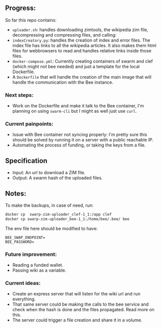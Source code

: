 ## Progress:

So far this repo contains:

- `uploader.sh`: handles downloading zimtools, the wikipedia zim file, decompressing and compressing files, and calling:
- `indexCreatory.py`: handles the creation of index and error files. The index file has links to all the wikipedia articles. It also makes them html files for webbrowsers to read and handles relative links inside those files.
- `docker-compose.yml`: Currently creating containers of swarm and clef (which might not bee needed) and just a template for the local Dockerfile.
- A `Dockerfile` that will handle the creation of the main image that will handle the communication with the Bee instance.

### Next steps:

- Work on the Dockerfile and make it talk to the Bee container, I'm planning on using `swarm-cli` but I might as well just use `curl`.

### Current painpoints:

- Issue with Bee container not syncing properly: I'm pretty sure this should be solved by running it on a server with a public reachable IP.
- Automating the process of funding, or taking the keys from a file.

## Specification

- Input: An url to download a ZIM file.
- Output: A swarm hash of the uploaded files.

## Notes:

To make the backups, in case of need, run:

```bash
docker cp  swarp-zim-uploader_clef-1_1:/app clef
docker cp swarp-zim-uploader_bee-1_1:/home/bee/.bee/ bee
```

The env file here should be modified to have:

```
BEE_SWAP_ENDPOINT=
BEE_PASSWORD=
```

### Future improvement:

- Reading a funded wallet.
- Passing wiki as a variable.

### Current ideas:

- Create an express server that will listen for the wiki url and run everything.
- That same server could be making the calls to the bee service and check when the hash is done and the files propagated. Read more on this.
- The server could trigger a file creation and share it in a volume.
